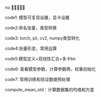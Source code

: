 no :bug::bug::bug::bug::bug:

code1: 模型可复现设置，显卡设置

code2:命名张量，类型转换

code3: torch, pil, cv2, numpy类型转化

code4:张量形变，常用运算

code5:模型定义+双线性汇合+多卡bn

code6: 查看模型参数，计算参数两，权重初始化

code7: 常用训练和验证数据预处理

compute_mean_std：计算数据集的均值和方差